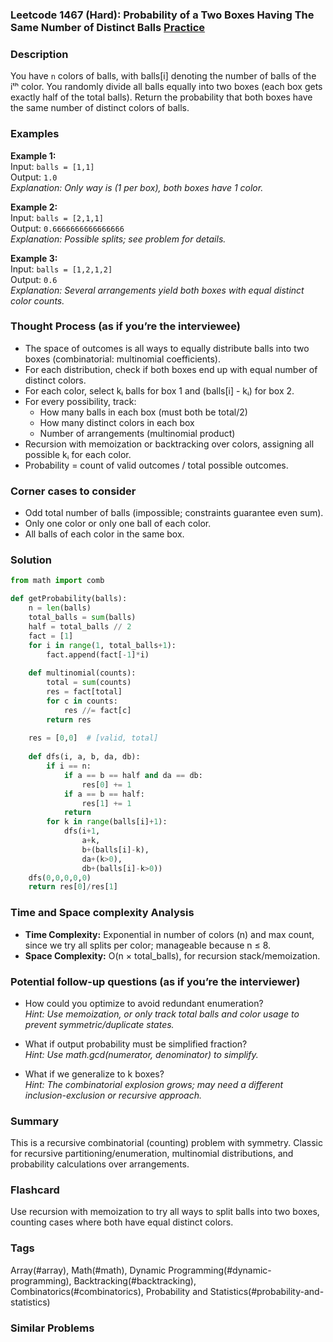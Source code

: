 ### Leetcode 1467 (Hard): Probability of a Two Boxes Having The Same Number of Distinct Balls [Practice](https://leetcode.com/problems/probability-of-a-two-boxes-having-the-same-number-of-distinct-balls)

### Description  
You have `n` colors of balls, with balls[i] denoting the number of balls of the iᵗʰ color. You randomly divide all balls equally into two boxes (each box gets exactly half of the total balls). Return the probability that both boxes have the same number of distinct colors of balls.

### Examples  

**Example 1:**  
Input: `balls = [1,1]`  
Output: `1.0`  
*Explanation: Only way is (1 per box), both boxes have 1 color.*

**Example 2:**  
Input: `balls = [2,1,1]`  
Output: `0.6666666666666666`  
*Explanation: Possible splits; see problem for details.*

**Example 3:**  
Input: `balls = [1,2,1,2]`  
Output: `0.6`  
*Explanation: Several arrangements yield both boxes with equal distinct color counts.*

### Thought Process (as if you’re the interviewee)  
- The space of outcomes is all ways to equally distribute balls into two boxes (combinatorial: multinomial coefficients).
- For each distribution, check if both boxes end up with equal number of distinct colors.
- For each color, select kᵢ balls for box 1 and (balls[i] - kᵢ) for box 2.
- For every possibility, track:
  - How many balls in each box (must both be total/2)
  - How many distinct colors in each box
  - Number of arrangements (multinomial product)
- Recursion with memoization or backtracking over colors, assigning all possible kᵢ for each color.
- Probability = count of valid outcomes / total possible outcomes.

### Corner cases to consider  
- Odd total number of balls (impossible; constraints guarantee even sum).
- Only one color or only one ball of each color.
- All balls of each color in the same box.

### Solution

```python
from math import comb

def getProbability(balls):
    n = len(balls)
    total_balls = sum(balls)
    half = total_balls // 2
    fact = [1]
    for i in range(1, total_balls+1):
        fact.append(fact[-1]*i)
    
    def multinomial(counts):
        total = sum(counts)
        res = fact[total]
        for c in counts:
            res //= fact[c]
        return res
    
    res = [0,0]  # [valid, total]
    
    def dfs(i, a, b, da, db):
        if i == n:
            if a == b == half and da == db:
                res[0] += 1
            if a == b == half:
                res[1] += 1
            return
        for k in range(balls[i]+1):
            dfs(i+1,
                a+k,
                b+(balls[i]-k),
                da+(k>0),
                db+(balls[i]-k>0))
    dfs(0,0,0,0,0)
    return res[0]/res[1]
```

### Time and Space complexity Analysis  
- **Time Complexity:** Exponential in number of colors (n) and max count, since we try all splits per color; manageable because n ≤ 8.
- **Space Complexity:** O(n × total_balls), for recursion stack/memoization.

### Potential follow-up questions (as if you’re the interviewer)  

- How could you optimize to avoid redundant enumeration?  
  *Hint: Use memoization, or only track total balls and color usage to prevent symmetric/duplicate states.*

- What if output probability must be simplified fraction?  
  *Hint: Use math.gcd(numerator, denominator) to simplify.*

- What if we generalize to k boxes?  
  *Hint: The combinatorial explosion grows; may need a different inclusion-exclusion or recursive approach.*

### Summary
This is a recursive combinatorial (counting) problem with symmetry. Classic for recursive partitioning/enumeration, multinomial distributions, and probability calculations over arrangements.


### Flashcard
Use recursion with memoization to try all ways to split balls into two boxes, counting cases where both have equal distinct colors.

### Tags
Array(#array), Math(#math), Dynamic Programming(#dynamic-programming), Backtracking(#backtracking), Combinatorics(#combinatorics), Probability and Statistics(#probability-and-statistics)

### Similar Problems
